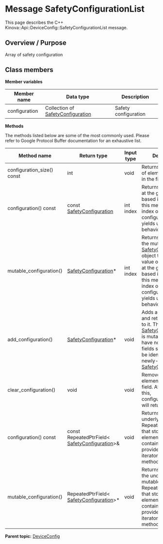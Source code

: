 # Message SafetyConfigurationList

This page describes the C++ Kinova::Api::DeviceConfig::SafetyConfigurationList message.

## Overview / Purpose

Array of safety configuration

## Class members

 **Member variables** 

|Member name|Data type|Description|
|-----------|---------|-----------|
|configuration|Collection of [SafetyConfiguration](msg_DeviceConfig_SafetyConfiguration.md#)|Safety configuration|

 **Methods** 

The methods listed below are some of the most commonly used. Please refer to Google Protocol Buffer documentation for an exhaustive list.

|Method name|Return type|Input type|Description|
|-----------|-----------|----------|-----------|
|configuration\_size\(\) const|int|void|Returns the number of elements currently in the field.|
|configuration\(\) const|const [SafetyConfiguration](msg_DeviceConfig_SafetyConfiguration.md#)|int index|Returns the element at the given zero-based index. Calling this method with index outside of \[0, configuration\_size\(\)\) yields undefined behavior.|
|mutable\_configuration\(\)| [SafetyConfiguration](msg_DeviceConfig_SafetyConfiguration.md#)\*|int index|Returns a pointer to the mutable [SafetyConfiguration](msg_DeviceConfig_SafetyConfiguration.md#) object that stores the value of the element at the given zero-based index. Calling this method with index outside of \[0, configuration\_size\(\)\) yields undefined behavior.|
|add\_configuration\(\)| [SafetyConfiguration](msg_DeviceConfig_SafetyConfiguration.md#)\*|void|Adds a new element and returns a pointer to it. The returned [SafetyConfiguration](msg_DeviceConfig_SafetyConfiguration.md#) is mutable and will have none of its fields set \(i.e. it will be identical to a newly-allocated [SafetyConfiguration](msg_DeviceConfig_SafetyConfiguration.md#)\).|
|clear\_configuration\(\)|void|void|Removes all elements from the field. After calling this, configuration\_size\(\) will return zero.|
|configuration\(\) const|const RepeatedPtrField< [SafetyConfiguration](msg_DeviceConfig_SafetyConfiguration.md#)\>&|void|Returns the underlying RepeatedPtrField that stores the field's elements. This container class provides STL-like iterators and other methods.|
|mutable\_configuration\(\)|RepeatedPtrField< [SafetyConfiguration](msg_DeviceConfig_SafetyConfiguration.md#)\>\*|void|Returns a pointer to the underlying mutable RepeatedPtrField that stores the field's elements. This container class provides STL-like iterators and other methods.|

**Parent topic:** [DeviceConfig](../references/summary_DeviceConfig.md)

